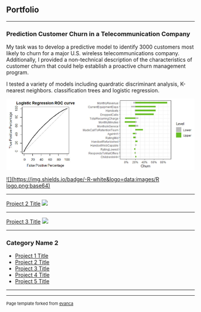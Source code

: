 ## Portfolio

---

### Prediction Customer Churn in a Telecommunication Company

My task was to develop a predictive model to identify 3000 customers most likely to churn for a major U.S. wireless telecommunications company. Additionally, I provided a non-technical description of the characteristics of customer churn that could help establish a proactive churn management program.

I tested a variety of models including quardratic discriminant analysis, K-nearest neighbors. classification trees and logistic regression.

<img src="Projects/Predicting Customer Churn/Image for churn.jpg?raw=true"/>

[![](https://img.shields.io/badge/-R-white&logo=data:images/R logo.png;base64)](#)

---
[Project 2 Title](/pdf/sample_presentation.pdf)
<img src="images/dummy_thumbnail.jpg?raw=true"/>

---
[Project 3 Title](http://example.com/)
<img src="images/dummy_thumbnail.jpg?raw=true"/>

---

### Category Name 2

- [Project 1 Title](http://example.com/)
- [Project 2 Title](http://example.com/)
- [Project 3 Title](http://example.com/)
- [Project 4 Title](http://example.com/)
- [Project 5 Title](http://example.com/)

---




---
<p style="font-size:11px">Page template forked from <a href="https://github.com/evanca/quick-portfolio">evanca</a></p>
<!-- Remove above link if you don't want to attibute -->
